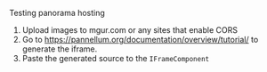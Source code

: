
Testing panorama hosting

1. Upload images to mgur.com or any sites that enable CORS
2. Go to https://pannellum.org/documentation/overview/tutorial/ to generate the iframe.
3. Paste the generated source to the `IFrameComponent`
